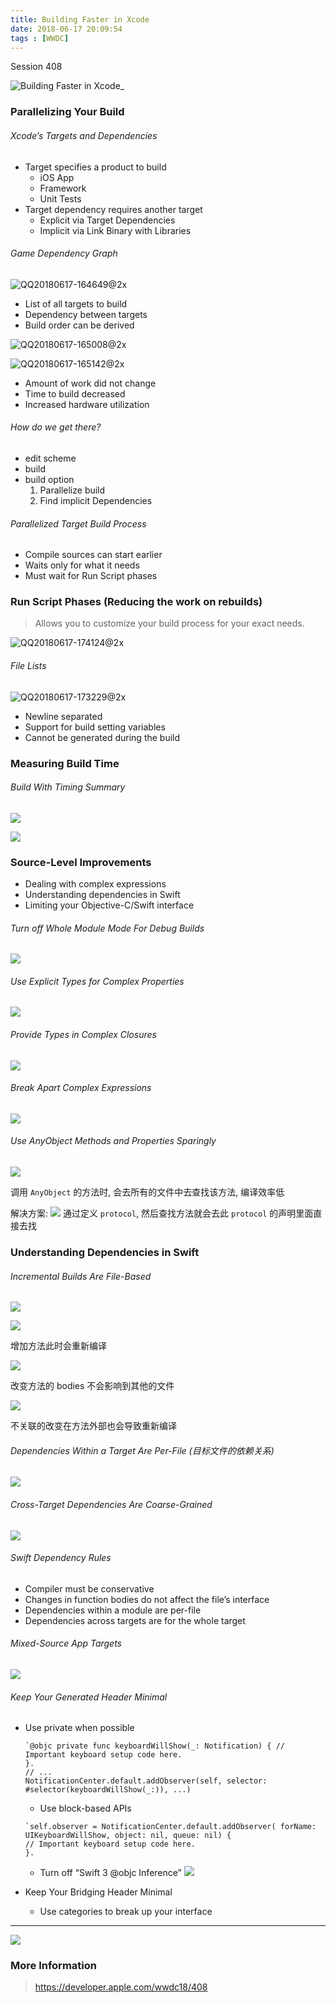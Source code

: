 ```yaml
---
title: Building Faster in Xcode
date: 2018-06-17 20:09:54
tags : [WWDC]
---
```


Session 408 
<!--more-->

![Building Faster in Xcode_](/images/Building%20Faster%20in%20Xcode_.png)

### Parallelizing Your Build
###### Xcode’s Targets and Dependencies

* Target specifies a product to build
	* iOS App 
	* Framework
	* Unit Tests
* Target dependency requires another target
	* Explicit via Target Dependencies 
	* Implicit via Link Binary with Libraries

###### Game Dependency Graph
![QQ20180617-164649@2x][image-1]

* List of all targets to build 
* Dependency between targets
* Build order can be derived

![QQ20180617-165008@2x][image-2]

![QQ20180617-165142@2x][image-3]

* Amount of work did not change 
* Time to build decreased 
* Increased hardware utilization

###### How do we get there?
* edit scheme
* build
* build option
	1. Parallelize build
	2. Find implicit Dependencies


###### Parallelized Target Build Process
* Compile sources can start earlier
* Waits only for what it needs 
* Must wait for Run Script phases

### Run Script Phases (Reducing the work on rebuilds)
> Allows you to customize your build process for your exact needs.

![QQ20180617-174124@2x][image-4]

###### File Lists  
![QQ20180617-173229@2x][image-5]

* Newline separated
* Support for build setting variables 
* Cannot be generated during the build

### Measuring Build Time
###### Build With Timing Summary
![][image-6]

![][image-7]


### Source-Level Improvements
* Dealing with complex expressions
* Understanding dependencies in Swift
* Limiting your Objective-C/Swift interface

###### Turn off Whole Module Mode For Debug Builds

 ![][image-8]

###### Use Explicit Types for Complex Properties
![][image-9]

###### Provide Types in Complex Closures

![][image-10]

###### Break Apart Complex Expressions

![][image-11]

###### Use AnyObject Methods and Properties Sparingly

![][image-12]

调用 `AnyObject` 的方法时, 会去所有的文件中去查找该方法, 编译效率低

解决方案:
![][image-13]
通过定义 `protocol`, 然后查找方法就会去此 `protocol` 的声明里面直接去找


### Understanding Dependencies in Swift
###### Incremental Builds Are File-Based
![][image-14]

![][image-15]

增加方法此时会重新编译

![][image-16]

改变方法的 bodies 不会影响到其他的文件

![][image-17]

不关联的改变在方法外部也会导致重新编译

###### Dependencies Within a Target Are Per-File (目标文件的依赖关系)

![][image-18]

###### Cross-Target Dependencies Are Coarse-Grained

![][image-19]


###### Swift Dependency Rules
* Compiler must be conservative
* Changes in function bodies do not affect the file’s interface  
* Dependencies within a module are per-file
* Dependencies across targets are for the whole target

###### Mixed-Source App Targets

![][image-20]

###### Keep Your Generated Header Minimal
* Use private when possible

	```
	`@objc private func keyboardWillShow(_: Notification) { // Important keyboard setup code here.
	}.
	// ...
	NotificationCenter.default.addObserver(self, selector: #selector(keyboardWillShow(_:)), ...)
	```
	* Use block-based APIs

	```
	`self.observer = NotificationCenter.default.addObserver( forName: UIKeyboardWillShow, object: nil, queue: nil) {
	// Important keyboard setup code here.
	}.
	```
	* Turn off “Swift 3 @objc Inference”
	![][image-21]
* Keep Your Bridging Header Minimal
	* Use categories to break up your interface
---- 
![][image-22]

### More Information
> https://developer.apple.com/wwdc18/408




[image-1]:	/images/QQ20180617-164649@2x.png
[image-2]:	/images/QQ20180617-165008@2x.png
[image-3]:	/images/QQ20180617-165142@2x.png
[image-4]:	/images/QQ20180617-174124@2x.png
[image-5]:	/images/QQ20180617-173229@2x.png
[image-6]:	/images/15292293472562.jpg
[image-7]:	/images/15292295109399.jpg
[image-8]:	/images/15292297716350.jpg
[image-9]:	/images/15292304002286.jpg
[image-10]:	/images/15292304507458.jpg
[image-11]:	/images/15292305166448.jpg
[image-12]:	/images/15292305743843.jpg
[image-13]:	/images/15292308090026.jpg
[image-14]:	/images/15292312274443.jpg
[image-15]:	/images/15292312680309.jpg
[image-16]:	/images/15292313035255.jpg
[image-17]:	/images/15292313838157.jpg
[image-18]:	/images/15292346436023.jpg
[image-19]:	/images/15292346898606.jpg
[image-20]:	/images/15292351447821.jpg
[image-21]:	/images/15292355397528.jpg
[image-22]:	/images/15292356504822.jpg

